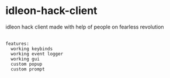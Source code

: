 # idleon-hack-client
idleon hack client made with help of people on fearless revolution<br />
<br />
```
features:
  working keybinds
  working event logger
  working gui
  custom popup
  custom prompt
```
